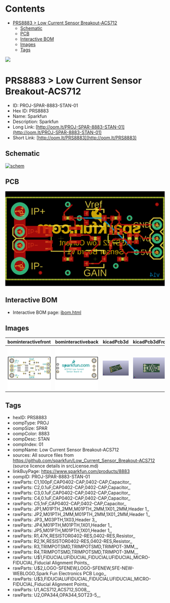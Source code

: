 



Contents
========

* [PRS8883 > Low Current Sensor Breakout-ACS712](#prs8883--low-current-sensor-breakout-acs712)
	* [Schematic](#schematic)
	* [PCB](#pcb)
	* [Interactive BOM](#interactive-bom)
	* [Images](#images)
	* [Tags](#tags)
  
![][im]
# PRS8883 > Low Current Sensor Breakout-ACS712

- ID: PROJ-SPAR-8883-STAN-01
- Hex ID: PRS8883
- Name: Sparkfun
- Description: Sparkfun
- Long Link: [http://oom.lt/PROJ-SPAR-8883-STAN-01](http://oom.lt/PROJ-SPAR-8883-STAN-01)
- Short Link: [http://oom.lt/PRS8883](http://oom.lt/PRS8883)

## Schematic
  
[![schem](eagleSchemImage.png)](eagleSchemImage.png)
## PCB
  
[![pcb](eagleImage.png)](eagleImage.png)
## Interactive BOM

- Interactive BOM page: [ibom.html](https://htmlpreview.github.io/?https://github.com/oomlout/oomlout_OOMP_projects/blob/main/PROJ-SPAR-8883-STAN-01/kicad/bom/ibom.html)

## Images
  
  

|bominteractivefront|bominteractiveback|kicadPcb3d|kicadPcb3dFront|kicadPcb3dBack|eagleImage|eagleSchemImage|pcbdraw|pcbdrawback|
| :---: | :---: | :---: | :---: | :---: | :---: | :---: | :---: | :---: |
|[![bominteractivefront](bomFront_140.png)](bomFront.png)|[![bominteractiveback](bomBack_140.png)](bomBack.png)|[![kicadPcb3d](kicadPcb3d_140.png)](kicadPcb3d.png)|[![kicadPcb3dFront](kicadPcb3dFront_140.png)](kicadPcb3dFront.png)|[![kicadPcb3dBack](kicadPcb3dBack_140.png)](kicadPcb3dBack.png)|[![eagleImage](eagleImage_140.png)](eagleImage.png)|[![eagleSchemImage](eagleSchemImage_140.png)](eagleSchemImage.png)|[![pcbdraw](pcbdraw_140.png)](pcbdraw.png)|[![pcbdrawback](pcbdrawBack_140.png)](pcbdrawBack.png)|

## Tags

- hexID: PRS8883
- oompType: PROJ
- oompSize: SPAR
- oompColor: 8883
- oompDesc: STAN
- oompIndex: 01
- oompName: Low Current Sensor Breakout-ACS712
- sources: All source files from https://github.com/sparkfun/Low_Current_Sensor_Breakout-ACS712 (source licence details in srcLicense.md)
- linkBuyPage: https://www.sparkfun.com/products/8883
- oompID: PROJ-SPAR-8883-STAN-01
- rawParts: C1,100pF,CAP0402-CAP,0402-CAP,Capacitor,,
- rawParts: C2,0.1uF,CAP0402-CAP,0402-CAP,Capacitor,,
- rawParts: C3,0.1uF,CAP0402-CAP,0402-CAP,Capacitor,,
- rawParts: C4,0.1uF,CAP0402-CAP,0402-CAP,Capacitor,,
- rawParts: C5,1nF,CAP0402-CAP,0402-CAP,Capacitor,,
- rawParts: JP1,M01PTH_2MM,M01PTH_2MM,1X01_2MM,Header 1,,
- rawParts: JP2,M01PTH_2MM,M01PTH_2MM,1X01_2MM,Header 1,,
- rawParts: JP3,,M03PTH,1X03,Header 3,,
- rawParts: JP4,M01PTH,M01PTH,1X01,Header 1,,
- rawParts: JP5,M01PTH,M01PTH,1X01,Header 1,,
- rawParts: R1,47K,RESISTOR0402-RES,0402-RES,Resistor,,
- rawParts: R2,1K,RESISTOR0402-RES,0402-RES,Resistor,,
- rawParts: R3,TRIMPOTSMD,TRIMPOTSMD,TRIMPOT-3MM,,,
- rawParts: R4,TRIMPOTSMD,TRIMPOTSMD,TRIMPOT-3MM,,,
- rawParts: U$1,FIDUCIALUFIDUCIAL,FIDUCIALUFIDUCIAL,MICRO-FIDUCIAL,Fiducial Alignment Points,,
- rawParts: U$2,LOGO-SFENEW,LOGO-SFENEW,SFE-NEW-WEBLOGO,Spark Fun Electronics PCB Logo,,
- rawParts: U$3,FIDUCIALUFIDUCIAL,FIDUCIALUFIDUCIAL,MICRO-FIDUCIAL,Fiducial Alignment Points,,
- rawParts: U1,ACS712,ACS712,SO08,,,
- rawParts: U2,OPA344,OPA344,SOT23-5,,,



[im]: kicadPcb3d_450.png
